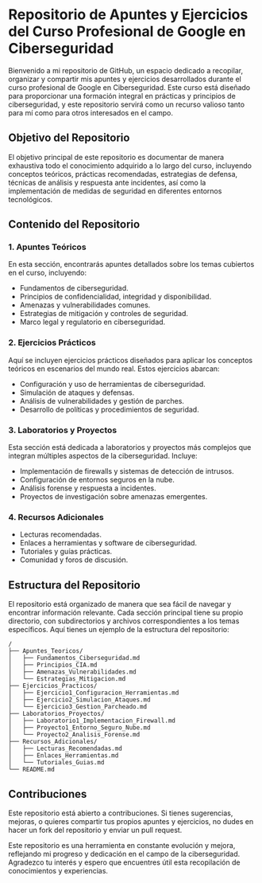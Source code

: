 

# Repositorio de Apuntes y Ejercicios del Curso Profesional de Google en Ciberseguridad

Bienvenido a mi repositorio de GitHub, un espacio dedicado a recopilar, organizar y compartir mis apuntes y ejercicios desarrollados durante el curso profesional de Google en Ciberseguridad. Este curso está diseñado para proporcionar una formación integral en prácticas y principios de ciberseguridad, y este repositorio servirá como un recurso valioso tanto para mí como para otros interesados en el campo.

## Objetivo del Repositorio


El objetivo principal de este repositorio es documentar de manera exhaustiva todo el conocimiento adquirido a lo largo del curso, incluyendo conceptos teóricos, prácticas recomendadas, estrategias de defensa, técnicas de análisis y respuesta ante incidentes, así como la implementación de medidas de seguridad en diferentes entornos tecnológicos.

## Contenido del Repositorio

### 1. **Apuntes Teóricos**
En esta sección, encontrarás apuntes detallados sobre los temas cubiertos en el curso, incluyendo:
- Fundamentos de ciberseguridad.
- Principios de confidencialidad, integridad y disponibilidad.
- Amenazas y vulnerabilidades comunes.
- Estrategias de mitigación y controles de seguridad.
- Marco legal y regulatorio en ciberseguridad.

### 2. **Ejercicios Prácticos**
Aquí se incluyen ejercicios prácticos diseñados para aplicar los conceptos teóricos en escenarios del mundo real. Estos ejercicios abarcan:
- Configuración y uso de herramientas de ciberseguridad.
- Simulación de ataques y defensas.
- Análisis de vulnerabilidades y gestión de parches.
- Desarrollo de políticas y procedimientos de seguridad.

### 3. **Laboratorios y Proyectos**
Esta sección está dedicada a laboratorios y proyectos más complejos que integran múltiples aspectos de la ciberseguridad. Incluye:
- Implementación de firewalls y sistemas de detección de intrusos.
- Configuración de entornos seguros en la nube.
- Análisis forense y respuesta a incidentes.
- Proyectos de investigación sobre amenazas emergentes.

### 4. **Recursos Adicionales**
- Lecturas recomendadas.
- Enlaces a herramientas y software de ciberseguridad.
- Tutoriales y guías prácticas.
- Comunidad y foros de discusión.

## Estructura del Repositorio

El repositorio está organizado de manera que sea fácil de navegar y encontrar información relevante. Cada sección principal tiene su propio directorio, con subdirectorios y archivos correspondientes a los temas específicos. Aquí tienes un ejemplo de la estructura del repositorio:

```
/
├── Apuntes_Teoricos/
│   ├── Fundamentos_Ciberseguridad.md
│   ├── Principios_CIA.md
│   ├── Amenazas_Vulnerabilidades.md
│   └── Estrategias_Mitigacion.md
├── Ejercicios_Practicos/
│   ├── Ejercicio1_Configuracion_Herramientas.md
│   ├── Ejercicio2_Simulacion_Ataques.md
│   └── Ejercicio3_Gestion_Parcheado.md
├── Laboratorios_Proyectos/
│   ├── Laboratorio1_Implementacion_Firewall.md
│   ├── Proyecto1_Entorno_Seguro_Nube.md
│   └── Proyecto2_Analisis_Forense.md
├── Recursos_Adicionales/
│   ├── Lecturas_Recomendadas.md
│   ├── Enlaces_Herramientas.md
│   └── Tutoriales_Guias.md
└── README.md
```

## Contribuciones

Este repositorio está abierto a contribuciones. Si tienes sugerencias, mejoras, o quieres compartir tus propios apuntes y ejercicios, no dudes en hacer un fork del repositorio y enviar un pull request.


Este repositorio es una herramienta en constante evolución y mejora, reflejando mi progreso y dedicación en el campo de la ciberseguridad. Agradezco tu interés y espero que encuentres útil esta recopilación de conocimientos y experiencias.

